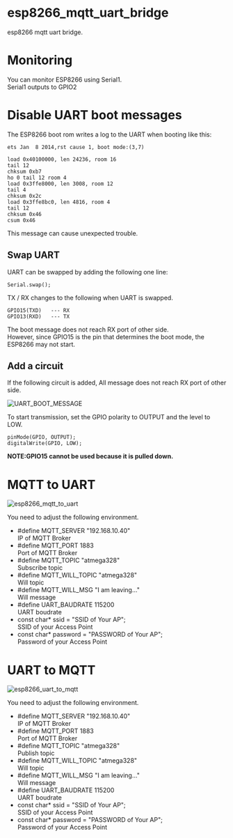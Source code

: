 # esp8266_mqtt_uart_bridge
esp8266 mqtt uart bridge.

# Monitoring
You can monitor ESP8266 using Serial1.   
Serial1 outputs to GPIO2

# Disable UART boot messages
The ESP8266 boot rom writes a log to the UART when booting like this:
```
ets Jan  8 2014,rst cause 1, boot mode:(3,7)

load 0x40100000, len 24236, room 16
tail 12
chksum 0xb7
ho 0 tail 12 room 4
load 0x3ffe8000, len 3008, room 12
tail 4
chksum 0x2c
load 0x3ffe8bc0, len 4816, room 4
tail 12
chksum 0x46
csum 0x46
```
This message can cause unexpected trouble.   

## Swap UART
UART can be swapped by adding the following one line:
```
Serial.swap();   
```
TX / RX changes to the following when UART is swapped.
```
GPIO15(TXD)   --- RX
GPIO13(RXD)   --- TX
```
The boot message does not reach RX port of other side.   
However, since GPIO15 is the pin that determines the boot mode, the ESP8266 may not start.

## Add a circuit
If the following circuit is added, All message does not reach RX port of other side.

![UART_BOOT_MESSAGE](https://user-images.githubusercontent.com/6020549/74649393-c80caa80-51c2-11ea-9b68-86ff19635b69.jpg)

To start transmission, set the GPIO polarity to OUTPUT and the level to LOW.   

```
pinMode(GPIO, OUTPUT);
digitalWrite(GPIO, LOW);
```

__NOTE:GPIO15 cannot be used because it is pulled down.__   

# MQTT to UART

![esp8266_mqtt_to_uart](https://user-images.githubusercontent.com/6020549/74579213-5246ea00-4fdc-11ea-94cf-10b20d2a71ac.jpg)

You need to adjust the following environment.

- #define MQTT_SERVER     "192.168.10.40"   
IP of MQTT Broker
- #define MQTT_PORT       1883   
Port of MQTT Broker
- #define MQTT_TOPIC      "atmega328"   
Subscribe topic
- #define MQTT_WILL_TOPIC "atmega328"   
Will topic
- #define MQTT_WILL_MSG   "I am leaving..."   
Will message
- #define UART_BAUDRATE   115200   
UART boudrate
- const char* ssid = "SSID of Your AP";   
SSID of your Access Point
- const char* password = "PASSWORD of Your AP";   
Password of your Access Point


# UART to MQTT

![esp8266_uart_to_mqtt](https://user-images.githubusercontent.com/6020549/74579472-262c6880-4fde-11ea-9f81-ce0632e203a0.jpg)

You need to adjust the following environment.

- #define MQTT_SERVER     "192.168.10.40"   
IP of MQTT Broker
- #define MQTT_PORT       1883   
Port of MQTT Broker
- #define MQTT_TOPIC      "atmega328"   
Publish topic
- #define MQTT_WILL_TOPIC "atmega328"   
Will topic
- #define MQTT_WILL_MSG   "I am leaving..."   
Will message
- #define UART_BAUDRATE   115200   
UART boudrate
- const char* ssid = "SSID of Your AP";   
SSID of your Access Point
- const char* password = "PASSWORD of Your AP";   
Password of your Access Point



